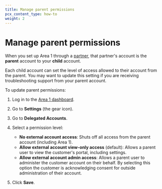 ```yaml
---
title: Manage parent permissions
pcx_content_type: how-to
weight: 2
---
```


# Manage parent permissions

When you set up Area 1 through a [partner](/email-security/partners/), that partner's account is the **parent** account to your **child** account.

Each child account can set the level of access allowed to their account from the parent. You may want to update this setting if you are receiving troubleshooting support from your parent account.

To update parent permissions:

1. Log in to the [Area 1 dashboard](https://horizon.area1security.com/).
2. Go to **Settings** (the gear icon).
3. Go to **Delegated Accounts**.
4. Select a permission level:

   - **No external account access**: Shuts off all access from the parent account (including Area 1).
   - **Allow external account view-only access** (default): Allows a parent user to view the customer's portal, including settings.
   - **Allow external account admin access**: Allows a parent user to administer the customer account on their behalf. By selecting this option the customer is acknowledging consent for outside administration of their account.

5. Click **Save**.
